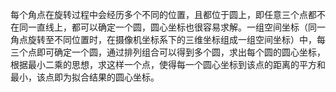 每个角点在旋转过程中会经历多个不同的位置，且都位于圆上，即任意三个点都不在同一直线上，都可以确定一个圆，圆心坐标也很容易求解。一组空间坐标（同一角点旋转至不同位置时，在摄像机坐标系下的三维坐标组成一组空间坐标）中，每三个点即可确定一个圆，通过排列组合可以得到多个圆，求出每个圆的圆心坐标，根据最小二乘的思想，求这样一个点，使得每一个圆心坐标到该点的距离的平方和最小，该点即为拟合结果的圆心坐标。